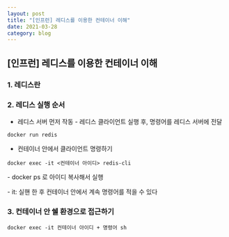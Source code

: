 ```yaml
---
layout: post
title: "[인프런] 레디스를 이용한 컨테이너 이해"
date: 2021-03-28
category: blog
---
```


## [인프런] 레디스를 이용한 컨테이너 이해 

### 1. 레디스란



### 2. 레디스 실행 순서

- 레디스 서버 먼저 작동 - 레디스 클라이언트 실행 후, 명령어를 레디스 서버에 전달

```
docker run redis
```

- 컨테이너 안에서 클라이언트 명령하기

```
docker exec -it <컨테이너 아이디> redis-cli
```

\- docker ps 로 아이디 복사해서 실행

\- it: 실핸 한 후 컨테이너 안에서 계속 명령어를 적을 수 있다


### 3. 컨테이너 안 쉘 환경으로 접근하기

```
docker exec -it 컨테이너 아이디 + 명령어 sh
````
